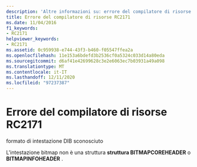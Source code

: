 ```yaml
---
description: 'Altre informazioni su: errore del compilatore di risorse risorse RC2171'
title: Errore del compilatore di risorse RC2171
ms.date: 11/04/2016
f1_keywords:
- RC2171
helpviewer_keywords:
- RC2171
ms.assetid: 0c959938-e744-43f3-b460-f05547ffea2a
ms.openlocfilehash: 11e153a6bdefd3b2536cf0a5324c033d14a80eda
ms.sourcegitcommit: d6af41e42699628c3e2e6063ec7b03931a49a098
ms.translationtype: MT
ms.contentlocale: it-IT
ms.lasthandoff: 12/11/2020
ms.locfileid: "97237387"
---
```

# <a name="resource-compiler-error-rc2171"></a>Errore del compilatore di risorse RC2171

formato di intestazione DIB sconosciuto

L'intestazione bitmap non è una struttura **struttura BITMAPCOREHEADER** o **BITMAPINFOHEADER** .
